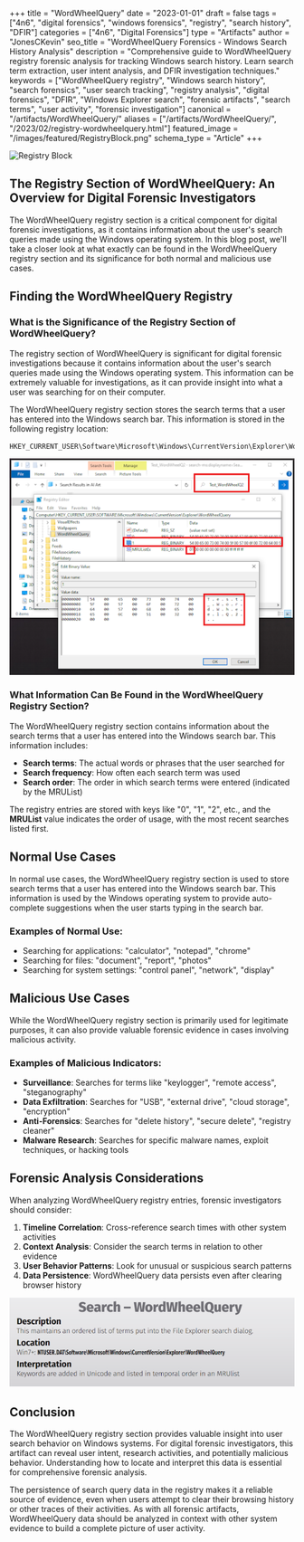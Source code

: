 +++
title = "WordWheelQuery"
date = "2023-01-01"
draft = false
tags = ["4n6", "digital forensics", "windows forensics", "registry", "search history", "DFIR"]
categories = ["4n6", "Digital Forensics"]
type = "Artifacts"
author = "JonesCKevin"
seo_title = "WordWheelQuery Forensics - Windows Search History Analysis"
description = "Comprehensive guide to WordWheelQuery registry forensic analysis for tracking Windows search history. Learn search term extraction, user intent analysis, and DFIR investigation techniques."
keywords = ["WordWheelQuery registry", "Windows search history", "search forensics", "user search tracking", "registry analysis", "digital forensics", "DFIR", "Windows Explorer search", "forensic artifacts", "search terms", "user activity", "forensic investigation"]
canonical = "/artifacts/WordWheelQuery/"
aliases = ["/artifacts/WordWheelQuery/", "/2023/02/registry-wordwheelquery.html"]
featured_image = "/images/featured/RegistryBlock.png"
schema_type = "Article"
+++

![Registry Block](/images/featured/artifacts/RegistryBlock.png)

## The Registry Section of WordWheelQuery: An Overview for Digital Forensic Investigators

The WordWheelQuery registry section is a critical component for digital forensic investigations, as it contains information about the user's search queries made using the Windows operating system. In this blog post, we'll take a closer look at what exactly can be found in the WordWheelQuery registry section and its significance for both normal and malicious use cases.

## Finding the WordWheelQuery Registry

### What is the Significance of the Registry Section of WordWheelQuery?

The registry section of WordWheelQuery is significant for digital forensic investigations because it contains information about the user's search queries made using the Windows operating system. This information can be extremely valuable for investigations, as it can provide insight into what a user was searching for on their computer.

The WordWheelQuery registry section stores the search terms that a user has entered into the Windows search bar. This information is stored in the following registry location:

```
HKEY_CURRENT_USER\Software\Microsoft\Windows\CurrentVersion\Explorer\WordWheelQuery
```

![WordWheelQuery Registry Location](images/WordWheelQuery_Reg1.PNG)

### What Information Can Be Found in the WordWheelQuery Registry Section?

The WordWheelQuery registry section contains information about the search terms that a user has entered into the Windows search bar. This information includes:

- **Search terms**: The actual words or phrases that the user searched for
- **Search frequency**: How often each search term was used
- **Search order**: The order in which search terms were entered (indicated by the MRUList)

The registry entries are stored with keys like "0", "1", "2", etc., and the **MRUList** value indicates the order of usage, with the most recent searches listed first.

## Normal Use Cases

In normal use cases, the WordWheelQuery registry section is used to store search terms that a user has entered into the Windows search bar. This information is used by the Windows operating system to provide auto-complete suggestions when the user starts typing in the search bar.

### Examples of Normal Use:
- Searching for applications: "calculator", "notepad", "chrome"
- Searching for files: "document", "report", "photos"
- Searching for system settings: "control panel", "network", "display"

## Malicious Use Cases

While the WordWheelQuery registry section is primarily used for legitimate purposes, it can also provide valuable forensic evidence in cases involving malicious activity.

### Examples of Malicious Indicators:
- **Surveillance**: Searches for terms like "keylogger", "remote access", "steganography"
- **Data Exfiltration**: Searches for "USB", "external drive", "cloud storage", "encryption"
- **Anti-Forensics**: Searches for "delete history", "secure delete", "registry cleaner"
- **Malware Research**: Searches for specific malware names, exploit techniques, or hacking tools

## Forensic Analysis Considerations

When analyzing WordWheelQuery registry entries, forensic investigators should consider:

1. **Timeline Correlation**: Cross-reference search times with other system activities
2. **Context Analysis**: Consider the search terms in relation to other evidence
3. **User Behavior Patterns**: Look for unusual or suspicious search patterns
4. **Data Persistence**: WordWheelQuery data persists even after clearing browser history

![SANS WordWheelQuery Poster](images/WordWheelQuery_Poster.png)

## Conclusion

The WordWheelQuery registry section provides valuable insight into user search behavior on Windows systems. For digital forensic investigators, this artifact can reveal user intent, research activities, and potentially malicious behavior. Understanding how to locate and interpret this data is essential for comprehensive forensic analysis.

The persistence of search query data in the registry makes it a reliable source of evidence, even when users attempt to clear their browsing history or other traces of their activities. As with all forensic artifacts, WordWheelQuery data should be analyzed in context with other system evidence to build a complete picture of user activity.